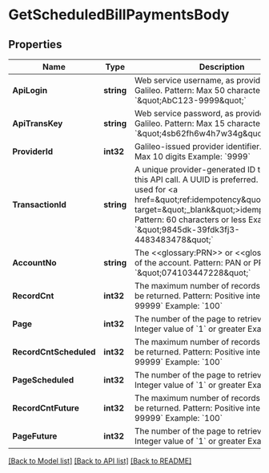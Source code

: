# GetScheduledBillPaymentsBody

## Properties
Name | Type | Description | Notes
------------ | ------------- | ------------- | -------------
**ApiLogin** | **string** | Web service username, as provided by Galileo. Pattern: Max 50 characters Example: &#x60;\&quot;AbC123-9999\&quot;&#x60; | [default to AbC123-9999]
**ApiTransKey** | **string** | Web service password, as provided by Galileo. Pattern: Max 15 characters Example: &#x60;\&quot;4sb62fh6w4h7w34g\&quot;&#x60; | [default to 4sb62fh6w4h7w34g]
**ProviderId** | **int32** | Galileo-issued provider identifier. Pattern: Max 10 digits Example: &#x60;9999&#x60; | [default to 9999]
**TransactionId** | **string** | A unique provider-generated ID to identify this API call. A UUID is preferred. This value is used for &lt;a href&#x3D;\&quot;ref:idempotency\&quot; target&#x3D;\&quot;_blank\&quot;&gt;idempotency&lt;/a&gt;. Pattern: 60 characters or less Example: &#x60;\&quot;9845dk-39fdk3fj3-4483483478\&quot;&#x60; | [default to 123e4567-e89b-12d3-a456-426614174000]
**AccountNo** | **string** | The &lt;&lt;glossary:PRN&gt;&gt; or &lt;&lt;glossary:PAN&gt;&gt; of the account. Pattern: PAN or PRN  Example: &#x60;\&quot;074103447228\&quot;&#x60; | [default to 074103447228]
**RecordCnt** | **int32** | The maximum number of records per page to be returned. Pattern: Positive integer &#x60;1-99999&#x60; Example: &#x60;100&#x60; | [optional] [default to null]
**Page** | **int32** | The number of the page to retrieve. Pattern: Integer value of &#x60;1&#x60; or greater Example: &#x60;3&#x60; | [optional] [default to 1]
**RecordCntScheduled** | **int32** | The maximum number of records per page to be returned. Pattern: Positive integer &#x60;1-99999&#x60; Example: &#x60;100&#x60; | [optional] [default to null]
**PageScheduled** | **int32** | The number of the page to retrieve. Pattern: Integer value of &#x60;1&#x60; or greater Example: &#x60;3&#x60; | [optional] [default to null]
**RecordCntFuture** | **int32** | The maximum number of records per page to be returned. Pattern: Positive integer &#x60;1-99999&#x60; Example: &#x60;100&#x60; | [optional] [default to null]
**PageFuture** | **int32** | The number of the page to retrieve. Pattern: Integer value of &#x60;1&#x60; or greater Example: &#x60;3&#x60; | [optional] [default to null]

[[Back to Model list]](../README.md#documentation-for-models) [[Back to API list]](../README.md#documentation-for-api-endpoints) [[Back to README]](../README.md)

